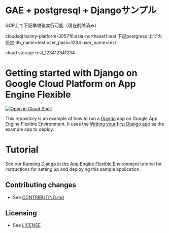# GAE + postgresql + Djangoサンプル
GCP上で下記準備後実行可能（現在削除済み）

cloudsql
balmy-platform-305710:asia-northeast1:test
下記postgresql上での設定
db_name=test
user_pass=1234
user_name=test

cloud storage
test_123412341234


# Getting started with Django on Google Cloud Platform on App Engine Flexible

[![Open in Cloud Shell][shell_img]][shell_link]

[shell_img]: http://gstatic.com/cloudssh/images/open-btn.png
[shell_link]: https://console.cloud.google.com/cloudshell/open?git_repo=https://github.com/GoogleCloudPlatform/python-docs-samples&page=editor&open_in_editor=appengine/flexible/django_cloudsql/README.md

This repository is an example of how to run a [Django](https://www.djangoproject.com/) 
app on Google App Engine Flexible Environment. It uses the 
[Writing your first Django app](https://docs.djangoproject.com/en/1.9/intro/tutorial01/) as the 
example app to deploy.


# Tutorial
See our [Running Django in the App Engine Flexible Environment](https://cloud.google.com/python/django/flexible-environment) tutorial for instructions for setting up and deploying this sample application.


## Contributing changes

* See [CONTRIBUTING.md](CONTRIBUTING.md)


## Licensing

* See [LICENSE](LICENSE)
